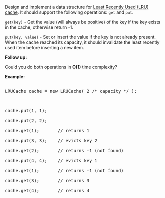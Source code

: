 

Design and implement a data structure for [Least Recently Used (LRU) cache](https://en.wikipedia.org/wiki/Cache_replacement_policies#LRU). It should support the following operations: `get` and `put`.



`get(key)` - Get the value (will always be positive) of the key if the key exists in the cache, otherwise return -1.<br>
`put(key, value)` - Set or insert the value if the key is not already present. When the cache reached its capacity, it should invalidate the least recently used item before inserting a new item.


**Follow up:**<br />
Could you do both operations in **O(1)** time complexity?

**Example:**
<pre>
LRUCache cache = new LRUCache( 2 /* capacity */ );

cache.put(1, 1);
cache.put(2, 2);
cache.get(1);       // returns 1
cache.put(3, 3);    // evicts key 2
cache.get(2);       // returns -1 (not found)
cache.put(4, 4);    // evicts key 1
cache.get(1);       // returns -1 (not found)
cache.get(3);       // returns 3
cache.get(4);       // returns 4
</pre>

